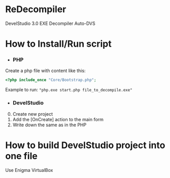 # ReDecompiler
DevelStudio 3.0 EXE Decompiler Auto-DVS

# How to Install/Run script
* ### PHP  
Create a php file with content like this:
```php
<?php include_once "Core/Bootstrap.php";
```  
Example to run: ```"php.exe start.php file_to_decompile.exe"```  
* ### DevelStudio  
0. Create new project
0. Add the [OnCreate] action to the main form
0. Write down the same as in the PHP

# How to build DevelStudio project into one file
Use Enigma VirtualBox
